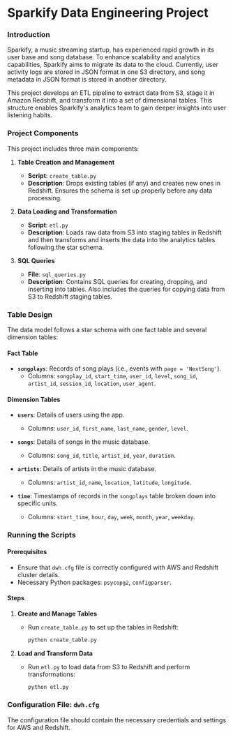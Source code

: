 # Sparkify Data Engineering Project

### Introduction

Sparkify, a music streaming startup, has experienced rapid growth in its user base and song database. To enhance scalability and analytics capabilities, Sparkify aims to migrate its data to the cloud. Currently, user activity logs are stored in JSON format in one S3 directory, and song metadata in JSON format is stored in another directory.

This project develops an ETL pipeline to extract data from S3, stage it in Amazon Redshift, and transform it into a set of dimensional tables. This structure enables Sparkify's analytics team to gain deeper insights into user listening habits.

### Project Components

This project includes three main components:

1. **Table Creation and Management**
   - **Script**: `create_table.py`
   - **Description**: Drops existing tables (if any) and creates new ones in Redshift. Ensures the schema is set up properly before any data processing.

2. **Data Loading and Transformation**
   - **Script**: `etl.py`
   - **Description**: Loads raw data from S3 into staging tables in Redshift and then transforms and inserts the data into the analytics tables following the star schema.

3. **SQL Queries**
   - **File**: `sql_queries.py`
   - **Description**: Contains SQL queries for creating, dropping, and inserting into tables. Also includes the queries for copying data from S3 to Redshift staging tables.

### Table Design

The data model follows a star schema with one fact table and several dimension tables:

#### Fact Table
- **`songplays`**: Records of song plays (i.e., events with `page = 'NextSong'`).
  - Columns: `songplay_id`, `start_time`, `user_id`, `level`, `song_id`, `artist_id`, `session_id`, `location`, `user_agent`.

#### Dimension Tables
- **`users`**: Details of users using the app.
  - Columns: `user_id`, `first_name`, `last_name`, `gender`, `level`.

- **`songs`**: Details of songs in the music database.
  - Columns: `song_id`, `title`, `artist_id`, `year`, `duration`.

- **`artists`**: Details of artists in the music database.
  - Columns: `artist_id`, `name`, `location`, `latitude`, `longitude`.

- **`time`**: Timestamps of records in the `songplays` table broken down into specific units.
  - Columns: `start_time`, `hour`, `day`, `week`, `month`, `year`, `weekday`.

### Running the Scripts

#### Prerequisites
- Ensure that `dwh.cfg` file is correctly configured with AWS and Redshift cluster details.
- Necessary Python packages: `psycopg2`, `configparser`.

#### Steps

1. **Create and Manage Tables**
   - Run `create_table.py` to set up the tables in Redshift:
     ```bash
     python create_table.py
     ```

2. **Load and Transform Data**
   - Run `etl.py` to load data from S3 to Redshift and perform transformations:
     ```bash
     python etl.py
     ```

### Configuration File: `dwh.cfg`

The configuration file should contain the necessary credentials and settings for AWS and Redshift.